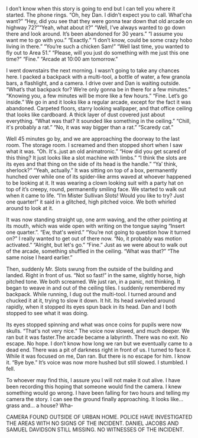 I don’t know when this story is going to end but I can tell you where it started. The phone
rings. “Oh, hey Dan. I didn't expect you to call. What'cha want?” “Hey, did you see that they
were gonna tear down that old arcade on highway 72?”“Yeah, what about it?” “Well, I’ve always
wanted to go down there and look around. It’s been abandoned for 30 years.” “I assume you
want me to go with you.” “Exactly.” “I don’t know, could be some crazy hobo living in there.”
“You’re such a chicken Sam!” “Well last time, you wanted to fly out to Area 51.” “Please, will you
just do something with me just this one time?” “Fine.” “Arcade at 10:00 am tomorrow.”


I went downstairs the next morning. I wasn’t going to take any chances here. I packed a
backpack with a multi-tool, a bottle of water, a few granola bars, a flashlight, and a camera. I
drive over and Dan is waiting outside. “What’s that backpack for? We’re only gonna be in there
for a few minutes.” “Knowing you, a few minutes will be more like a few hours.” “Fine. Let’s go
inside.” We go in and it looks like a regular arcade, except for the fact it was abandoned.
Carpeted floors, starry looking wallpaper, and that office ceiling that looks like cardboard. A thick
layer of dust covered just about everything. “What was that? It sounded like something in the
ceiling.” “Chill, it's probably a rat.” “No, it was way bigger than a rat.” “Scaredy cat.”


Well 45 minutes go by, and we are approaching the doorway to the last room. The
storage room. I screamed and then stopped short when I saw what it was. “Oh. It's..just an old
animatronic.” “How did you get scared of this thing? It just looks like a slot machine with limbs.”
“I think the slots are its eyes and that thing on the side of its head is the handle.” “Ya’ think,
sherlock?” “Yeah, actually.” It was sitting on top of a box, permanently hunched over while one
of its spider-like arms waved at whoever happened to be looking at it. It was wearing a clown
looking suit with a party hat on top of it’s creepy, round, permanently smiling face. We started to
walk out when it came to life. “I’m Mister Sullivan Slots! Would you like to try? Just one quarter!”
it said in a glitched, high pitched voice. We both whirled around to look at it.


It was now standing straight up, one arm waving, and the other pointing at its mouth,
which was wide open with writing on the tongue saying “Insert one quarter.”. “Ew, that's weird.”
“You’re not going to question how it turned on?” I really wanted to get out of there now. “No, it
probably was motion activated.” “Alright, but let's go.” “Fine.” Just as we were about to walk out
of the arcade, something shuffled in the ceiling. “What was that?” “The same noise I heard
earlier.”


Then, suddenly Mr. Slots swung from the outside of the building and landed. Right in
front of us. “Not so fast!” in the same, slightly horse, high pitched tone. We both screamed. We
just ran, in a panic, not thinking. It began to weave in and out of the ceiling tiles. I suddenly
remembered my backpack. While running, I dug out the multi-tool. I turned around and chucked
it at it, trying to slow it down. It hit. Its head swiveled around rapidly, when it stopped its eyes
spun back in its head. Dan and I both stopped to see what it was doing.


 Its eyes stoppedspinning and what was once coins for pupils were now skulls. “That's not very nice.” The voicenow slowed, and much deeper. We ran but it was faster.The arcade became a labyrinth. There was no exit. No escape. No hope. I don’t know
how long we ran but we eventually came to a dead end. There was a pit of darkness right in
front of us. I turned to face it. While it was focused on me, Dan ran. But there is no escape for
him. I know it. “Bye bye.” It’s voice was now more hushed but still slowed. I stumbled. I fell.


To whoever may find this, I assure you I will not make it out alive. I have been recording
this hoping that someone would find the camera. I knew something would go wrong. I have
been falling for two hours and telling my camera the story. I can see the ground finally
approaching. It looks like… grass and… a house? Wha-


CAMERA FOUND OUTSIDE OF URBAN HOME. POLICE HAVE INVESTIGATED
THE AREAS WITH NO SIGNS OF THE INCIDENT. DANIEL JACOBS AND SAMUEL
DAVIDSON STILL MISSING. NO WITNESSES OF THE INCIDENT.